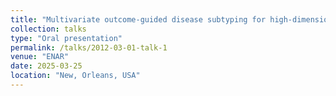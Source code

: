 ```yaml
---
title: "Multivariate outcome-guided disease subtyping for high-dimensional omics data"
collection: talks
type: "Oral presentation"
permalink: /talks/2012-03-01-talk-1
venue: "ENAR"
date: 2025-03-25
location: "New, Orleans, USA"
---
```


